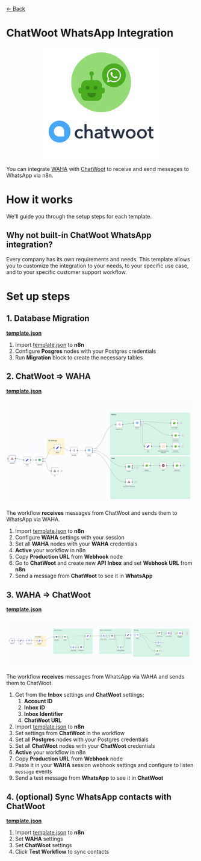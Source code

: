[<- Back](/)

# ChatWoot WhatsApp Integration
<p align="center">
    <img 
        src="./waha-chatwoot.png"
        height=300
    />
</p>

You can integrate 
[WAHA](https://waha.devlike.pro)
with
[ChatWoot](https://www.chatwoot.com/)
to receive and send messages to WhatsApp via n8n.

# How it works
We'll guide you through the setup steps for each template.

## Why not built-in ChatWoot WhatsApp integration?
Every company has its own requirements and needs. 
This template allows you to customize the integration to your needs, 
to your specific use case, and to your specific customer support workflow.

# Set up steps

## 1. Database Migration
[**template.json**](./WhatsApp___ChatWoot__Database_Migrations.json)

1. Import [template.json](./WhatsApp___ChatWoot__Database_Migrations.json) to **n8n**
2. Configure **Posgres** nodes with your Postgres credentials
3. Run **Migration** block to create the necessary tables

## 2. ChatWoot => WAHA

[**template.json**](./WhatsApp___ChatWoot__ChatWoot____WAHA_Messages.json)

![](chatwoot-to-waha.png)

The workflow **receives** messages from ChatWoot and sends them to WhatsApp via WAHA.
1. Import [template.json](./WhatsApp___ChatWoot__ChatWoot____WAHA_Messages.json) to **n8n**
2. Configure **WAHA** settings with your session
3. Set all **WAHA** nodes with your **WAHA** credentials
4. **Active** your workflow in n8n
5. Copy **Production URL** from **Webhook** node
6. Go to **ChatWoot** and create new **API** **Inbox** and set **Webhook URL** from **n8n**
7. Send a message from **ChatWoot** to see it in **WhatsApp**

## 3. WAHA => ChatWoot

[**template.json**](./WhatsApp___ChatWoot__WAHA____ChatWoot_Messages.json)

![](waha-to-chatwoot.png)

The workflow **receives** messages from WhatsApp via WAHA and sends them to ChatWoot.
1. Get from the **Inbox** settings and **ChatWoot** settings:
   1. **Account ID**
   2. **Inbox ID**
   3. **Inbox Identifier**
   4. **ChatWoot URL**
2. Import [template.json](./WhatsApp___ChatWoot__WAHA____ChatWoot_Messages.json) to **n8n**
3. Set settings from **ChatWoot** in the workflow
4. Set all **Postgres** nodes with your Postgres credentials
5. Set all **ChatWoot** nodes with your **ChatWoot** credentials
6. **Active** your workflow in n8n
7. Copy **Production URL** from **Webhook** node
8. Paste it in your **WAHA** session webhook settings and configure to listen `message` events
9. Send a test message from **WhatsApp** to see it in **ChatWoot**

## 4. (optional) Sync WhatsApp contacts with ChatWoot

[**template.json**](./WhatsApp___ChatWoot__WAHA____ChatWoot_Sync_Contacts.json)

1. Import [template.json](./WhatsApp___ChatWoot__WAHA____ChatWoot_Sync_Contacts.json) to **n8n**
2. Set **WAHA** settings
3. Set **ChatWoot** settings
4. Click **Test Workflow** to sync contacts

